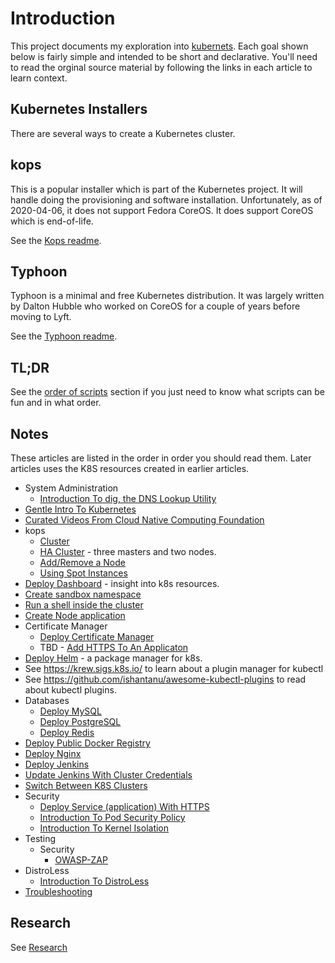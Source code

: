 # Introduction

This project documents my exploration into [kubernets](https://kubernetes.io/). Each goal shown below is fairly simple and intended to be short and declarative. You'll need to read the orginal source material by following the links in each article to learn context.


## Kubernetes Installers

There are several ways to create a Kubernetes cluster.

## kops

This is a popular installer which is part of the Kubernetes project. It will handle doing the provisioning and software installation. Unfortunately, as of 2020-04-06, it does not support Fedora CoreOS. It does support CoreOS which is end-of-life.

See the [Kops readme](kops/README.md).

## Typhoon

Typhoon is a minimal and free Kubernetes distribution. It was largely written by Dalton Hubble who worked on CoreOS for a couple of years before moving to Lyft.

See the [Typhoon readme](typhoon/README.md).

## TL;DR

See the [order of scripts](docs/00-order-of-scripts.md) section if you just need to know what scripts can be fun and in what order.

## Notes

These articles are listed in the order in order you should read them. Later articles uses the K8S resources created in earlier articles.

* System Administration
    * [Introduction To dig, the DNS Lookup Utility](docs/intro-to-dig.md)
* [Gentle Intro To Kubernetes](docs/gentle_introduction_to_kubernetes.md)
* [Curated Videos From Cloud Native Computing Foundation](docs/currated_video_list.md)
* kops
    * [Cluster](docs/create-cluster.md)
    * [HA Cluster](docs/create-ha-cluster.md) - three masters and two nodes.
    * [Add/Remove a Node](docs/kops-add-node-to-cluster.md)
    * [Using Spot Instances](docs/using-spot-instances-as-nodes.md)
* [Deploy Dashboard](docs/deploy-dashboard.md) - insight into k8s resources.
* [Create sandbox namespace](docs/create-sandbox-namespace.md)
* [Run a shell inside the cluster](docs/run-shell-inside-cluster.md)
* [Create Node application](docs/create-nodejs-application.md)
* Certificate Manager
    * [Deploy Certificate Manager](docs/deploy-cert-manager.md)
    * TBD - [Add HTTPS To An Applicaton](docs/add_https_to_an_application.md)
* [Deploy Helm](docs/deploy-helm.md) - a package manager for k8s.
* See https://krew.sigs.k8s.io/ to learn about a plugin manager for kubectl
* See https://github.com/ishantanu/awesome-kubectl-plugins to read about kubectl plugins.
* Databases
    * [Deploy MySQL](docs/deploy-mysql.md)
    * [Deploy PostgreSQL](docs/deploy-postgresql.md)
    * [Deploy Redis](docs/deploy-redis.md)
* [Deploy Public Docker Registry](docs/deploy-public-docker-registry.md)
* [Deploy Nginx](docs/deploy-nginx.md)
* [Deploy Jenkins](docs/deploy-jenkins.md)
* [Update Jenkins With Cluster Credentials](docs/update-jenkins-with-cluster-credentials.md)
* [Switch Between K8S Clusters](docs/switch-between-k8s-clusters.md)
* Security
    * [Deploy Service (application) With HTTPS](docs/deploy-service-with-https.md)
    * [Introduction To Pod Security Policy](docs/intro-to-pod-security-policy.md)
    * [Introduction To Kernel Isolation](docs/intro-to-kernel-isolation.md)
* Testing
    * Security
        * [OWASP-ZAP](docs/intro-to-owasp-zap.md)
* DistroLess
    * [Introduction To DistroLess](docs/intro-to-distrless.md)
* [Troubleshooting](docs/troubleshooting.md)

## Research

See [Research](README-research.md)
